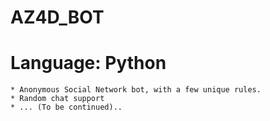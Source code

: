 # AZ4D_BOT
# Language: Python
	* Anonymous Social Network bot, with a few unique rules.
	* Random chat support 
	* ... (To be continued)..
